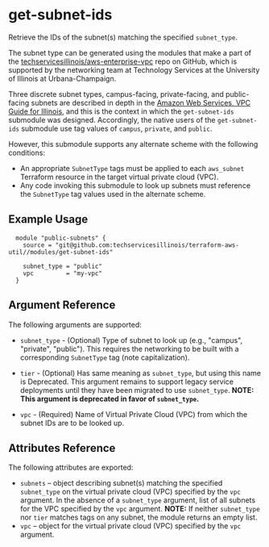 # get-subnet-ids

Retrieve the IDs of the subnet(s) matching the specified `subnet_type`.

The subnet type can be generated using the modules that make a part of the [techservicesillinois/aws-enterprise-vpc](https://github.com/techservicesillinois/aws-enterprise-vpc) repo on GitHub, which is supported by the networking team at Technology Services at the University of Illinois at Urbana-Champaign.

Three discrete subnet types, campus-facing, private-facing, and public-facing subnets
are described in depth in the [Amazon Web Services, VPC Guide for Illinois](https://answers.uillinois.edu/illinois/page.php?id=71015), and this is the context in which the `get-subnet-ids` submodule was designed. Accordingly, the native users of the `get-subnet-ids` submodule use tag values of `campus`, `private`, and `public`.

However, this submodule supports any alternate scheme with the following conditions:

* An appropriate `SubnetType` tags must be applied to each `aws_subnet` Terraform resource in the target virtual private cloud (VPC).
* Any code invoking this submodule to look up subnets must reference the `SubnetType` tag values used in the alternate scheme.

Example Usage
-----------------

```hcl
  module "public-subnets" {
    source = "git@github.com:techservicesillinois/terraform-aws-util//modules/get-subnet-ids"
  
    subnet_type = "public"
    vpc         = "my-vpc"
  }
```

Argument Reference
-----------------

The following arguments are supported:

* `subnet_type` - (Optional) Type of subnet to look up (e.g., "campus", "private", "public"). This requires the networking to be built with a corresponding `SubnetType` tag (note capitalization).

* `tier` - (Optional) Has same meaning as `subnet_type`, but using this name is Deprecated. This argument remains to support legacy service deployments until they have been migrated to use `subnet_type`. **NOTE: This argument is deprecated in favor of `subnet_type`.**

* `vpc` - (Required) Name of Virtual Private Cloud (VPC) from which the subnet IDs are to be looked up.

Attributes Reference
--------------------

The following attributes are exported:

* `subnets` – object describing subnet(s) matching the specified `subnet_type` on the virtual private cloud (VPC) specified by the `vpc` argument. In the absence of a `subnet_type` argument, list of all subnets for the VPC specified by the `vpc` argument.
**NOTE:** If neither `subnet_type` nor `tier` matches tags on any subnet, the module returns an empty list.
* `vpc` – object for the virtual private cloud (VPC) specified by the `vpc` argument.
